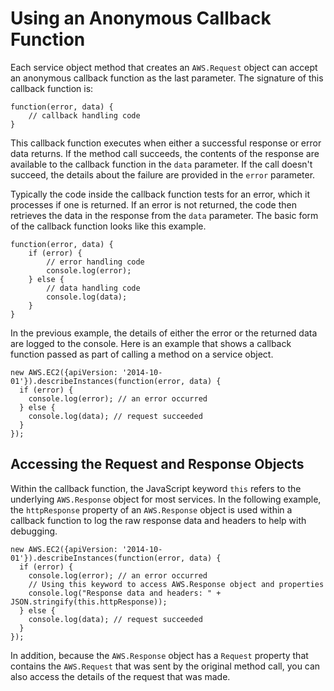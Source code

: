 # Using an Anonymous Callback Function<a name="using-a-callback-function"></a>

Each service object method that creates an `AWS.Request` object can accept an anonymous callback function as the last parameter\. The signature of this callback function is:

```
function(error, data) {
    // callback handling code
}
```

This callback function executes when either a successful response or error data returns\. If the method call succeeds, the contents of the response are available to the callback function in the `data` parameter\. If the call doesn't succeed, the details about the failure are provided in the `error` parameter\.

Typically the code inside the callback function tests for an error, which it processes if one is returned\. If an error is not returned, the code then retrieves the data in the response from the `data` parameter\. The basic form of the callback function looks like this example\.

```
function(error, data) {
    if (error) {
        // error handling code
        console.log(error);
    } else {
        // data handling code
        console.log(data);
    }
}
```

In the previous example, the details of either the error or the returned data are logged to the console\. Here is an example that shows a callback function passed as part of calling a method on a service object\.

```
new AWS.EC2({apiVersion: '2014-10-01'}).describeInstances(function(error, data) {
  if (error) {
    console.log(error); // an error occurred
  } else {
    console.log(data); // request succeeded
  }
});
```

## Accessing the Request and Response Objects<a name="w4aac19c23c14c19"></a>

Within the callback function, the JavaScript keyword `this` refers to the underlying `AWS.Response` object for most services\. In the following example, the `httpResponse` property of an `AWS.Response` object is used within a callback function to log the raw response data and headers to help with debugging\.

```
new AWS.EC2({apiVersion: '2014-10-01'}).describeInstances(function(error, data) {
  if (error) {
    console.log(error); // an error occurred
    // Using this keyword to access AWS.Response object and properties
    console.log("Response data and headers: " + JSON.stringify(this.httpResponse));
  } else {
    console.log(data); // request succeeded
  }
});
```

In addition, because the `AWS.Response` object has a `Request` property that contains the `AWS.Request` that was sent by the original method call, you can also access the details of the request that was made\.